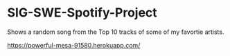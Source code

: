 # SIG-SWE-Spotify-Project

Shows a random song from the Top 10 tracks of some of my favortie artists.

https://powerful-mesa-91580.herokuapp.com/
